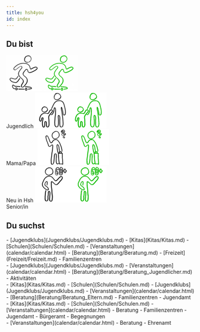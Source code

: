 ```yaml
---
title: hsh4you
id: index
---
```


## Du bist

<script type="text/javascript"> window.onload = function() { document.title = "hsh4you.de"; } </script>

<span class="nowrap">
  <label class="userselectioncontainer">
    <img onclick="updateImagesAndLists(this)" id="imgJugendlicherDefault" src="images/startpage/Jugendlicher.png"><img onclick="updateImagesAndLists(this)" id="imgJugendlicherClicked" src="images/startpage/Jugendlicher_selected.png"><br><span>Jugendlich</span>
  </label>
  <label class="userselectioncontainer">
    <img onclick="updateImagesAndLists(this)" id="imgElternDefault" src="images/startpage/Eltern.png"><img onclick="updateImagesAndLists(this)" id="imgElternClicked" src="images/startpage/Eltern_selected.png"><br><span>Mama/Papa</span>
  </label>
  <label class="userselectioncontainer">
    <img onclick="updateImagesAndLists(this)" id="imgNeuDefault" src="images/startpage/Neu_in_Hsh.png"><img onclick="updateImagesAndLists(this)" id="imgNeuClicked" src="images/startpage/Neu_in_Hsh_selected.png"><br><span>Neu in Hsh</span>
  </label>
  <label class="userselectioncontainer">
    <img onclick="updateImagesAndLists(this)" id="imgSeniorDefault" src="images/startpage/Senior.png"><img onclick="updateImagesAndLists(this)" id="imgSeniorClicked" src="images/startpage/Senior_selected.png"><br><span>Senior/in</span>
  </label>
</span>

## Du suchst
<div id="listStartpage"></div>
<div class="displaynone" id="listDefault">
- [Jugendklubs](Jugendklubs/Jugendklubs.md)
- [Kitas](Kitas/Kitas.md)
- [Schulen](Schulen/Schulen.md)
- [Veranstaltungen](calendar/calendar.html)
- [Beratung](Beratung/Beratung.md)
- [Freizeit](Freizeit/Freizeit.md)
- Familienzentren
</div>
<div class="displaynone" id="listJugendlicher">
- [Jugendklubs](Jugendklubs/Jugendklubs.md)
- [Veranstaltungen](calendar/calendar.html)
- [Beratung](Beratung/Beratung_Jugendlicher.md)
- Aktivitäten
</div>
<div class="displaynone" id="listEltern">
- [Kitas](Kitas/Kitas.md)
- [Schulen](Schulen/Schulen.md)
- [Jugendklubs](Jugendklubs/Jugendklubs.md)
- [Veranstaltungen](calendar/calendar.html)
- [Beratung](Beratung/Beratung_Eltern.md)
- Familienzentren
- Jugendamt
</div>
<div class="displaynone" id="listNeu">
- [Kitas](Kitas/Kitas.md)
- [Schulen](Schulen/Schulen.md)
- [Veranstaltungen](calendar/calendar.html)
- Beratung
- Familienzentren
- Jugendamt
- Bürgeramt
- Begegnungen
</div>
<div class="displaynone" id="listSenior">
- [Veranstaltungen](calendar/calendar.html)
- Beratung
- Ehrenamt
</div>

<script type="text/javascript">
  // format lists after page has loaded
  document.addEventListener("DOMContentLoaded", function(event) { 
    formatLists();
  });
</script>
